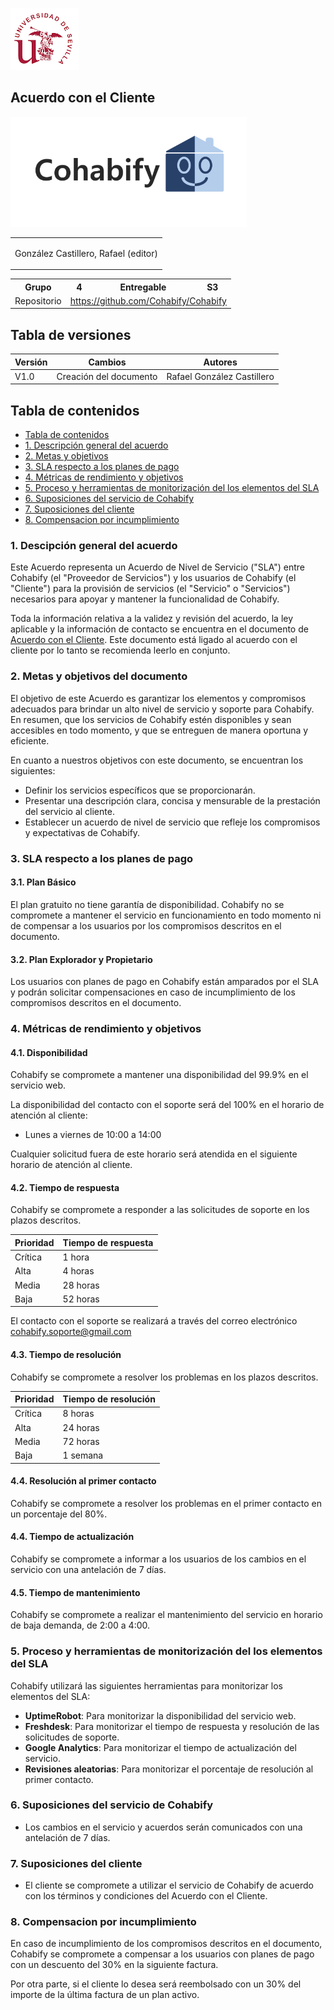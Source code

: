 ![US Logo](images/logo_us.png)

Acuerdo con el Cliente
---


![Cohabify](images/Cohabify.png)

<table>
    <tbody>
        <tr>
            <td rowspan=2><p></p> González Castillero, Rafael (editor)<p>
            </td>
        </tr>
    </tbody>
</table>

<table>
  <tr>
    <th>Grupo</th>
    <th>4</th>
    <th>Entregable</th>
    <th>S3</th>
  </tr>
  <tr>
    <td>Repositorio</td>
    <td colspan="3"><a href="https://github.com/Cohabify/Cohabify">https://github.com/Cohabify/Cohabify</a></td>
  </tr>
</table>

## Tabla de versiones

| Versión | Cambios | Autores |
| --- | --- | --- |
| V1.0 | Creación del documento | Rafael González Castillero |

## Tabla de contenidos
- [Tabla de contenidos](#tabla-de-contenidos)
- [1. Descripción general del acuerdo](#1-descripción-general-del-acuerdo)
- [2. Metas y objetivos](#2-metas-y-objetivos)
- [3. SLA respecto a los planes de pago](#3-sla-respecto-a-los-planes-de-pago)
- [4. Métricas de rendimiento y objetivos](#4-métricas-de-rendimiento-y-objetivos)
- [5. Proceso y herramientas de monitorización del los elementos del SLA](#5-proceso-y-herramientas-de-monitorización-del-los-elementos-del-sla)
- [6. Suposiciones del servicio de Cohabify](#6-suposiciones-del-servicio-de-cohabify)
- [7. Suposiciones del cliente](#7-suposiciones-del-cliente)
- [8. Compensacion por incumplimiento](#8-compensacion-por-incumplimiento)

### 1. Descipción general del acuerdo

Este Acuerdo representa un Acuerdo de Nivel de Servicio ("SLA") entre Cohabify (el "Proveedor de Servicios") y los usuarios de Cohabify (el "Cliente") para la provisión de servicios (el "Servicio" o "Servicios") necesarios para apoyar y mantener la funcionalidad de Cohabify.

Toda la información relativa a la validez y revisión del acuerdo, la ley aplicable y la información de contacto se encuentra en el documento de [Acuerdo con el Cliente](https://github.com/Cohabify/CohabifyDocumentation/blob/S3/S3_markdown/4-customerAgreement.md). Este documento está ligado al acuerdo con el cliente por lo tanto se recomienda leerlo en conjunto.

### 2. Metas y objetivos del documento

El objetivo de este Acuerdo es garantizar los elementos y compromisos adecuados para brindar un alto nivel de servicio y soporte para Cohabify. En resumen, que los servicios de Cohabify estén disponibles y sean accesibles en todo momento, y que se entreguen de manera oportuna y eficiente.

En cuanto a nuestros objetivos con este documento, se encuentran los siguientes:

- Definir los servicios específicos que se proporcionarán.
- Presentar una descripción clara, concisa y mensurable de la prestación del servicio al cliente.
- Establecer un acuerdo de nivel de servicio que refleje los compromisos y expectativas de Cohabify.

### 3. SLA respecto a los planes de pago

#### 3.1. Plan Básico

El plan gratuito no tiene garantía de disponibilidad. Cohabify no se compromete a mantener el servicio en funcionamiento en todo momento ni de compensar a los usuarios por los compromisos descritos en el documento.

#### 3.2. Plan Explorador y Propietario

Los usuarios con planes de pago en Cohabify están amparados por el SLA y podrán solicitar compensaciones en caso de incumplimiento de los compromisos descritos en el documento.

### 4. Métricas de rendimiento y objetivos

#### 4.1. Disponibilidad

Cohabify se compromete a mantener una disponibilidad del 99.9% en el servicio web.

La disponibilidad del contacto con el soporte será del 100% en el horario de atención al cliente:

- Lunes a viernes de 10:00 a 14:00

Cualquier solicitud fuera de este horario será atendida en el siguiente horario de atención al cliente.

#### 4.2. Tiempo de respuesta

Cohabify se compromete a responder a las solicitudes de soporte en los plazos descritos.

| Prioridad | Tiempo de respuesta |
| --- | --- |
| Crítica | 1 hora |
| Alta | 4 horas |
| Media | 28 horas |
| Baja | 52 horas |

El contacto con el soporte se realizará a través del correo electrónico cohabify.soporte@gmail.com

#### 4.3. Tiempo de resolución

Cohabify se compromete a resolver los problemas en los plazos descritos.

| Prioridad | Tiempo de resolución |
| --- | --- |
| Crítica | 8 horas |
| Alta | 24 horas |
| Media | 72 horas |
| Baja | 1 semana |

#### 4.4. Resolución al primer contacto

Cohabify se compromete a resolver los problemas en el primer contacto en un porcentaje del 80%.

#### 4.4. Tiempo de actualización

Cohabify se compromete a informar a los usuarios de los cambios en el servicio con una antelación de 7 días.

#### 4.5. Tiempo de mantenimiento

Cohabify se compromete a realizar el mantenimiento del servicio en horario de baja demanda, de 2:00 a 4:00.

### 5. Proceso y herramientas de monitorización del los elementos del SLA

Cohabify utilizará las siguientes herramientas para monitorizar los elementos del SLA:

- **UptimeRobot**: Para monitorizar la disponibilidad del servicio web.
- **Freshdesk**: Para monitorizar el tiempo de respuesta y resolución de las solicitudes de soporte.
- **Google Analytics**: Para monitorizar el tiempo de actualización del servicio.
- **Revisiones aleatorias**: Para monitorizar el porcentaje de resolución al primer contacto.

### 6. Suposiciones del servicio de Cohabify

- Los cambios en el servicio y acuerdos serán comunicados con una antelación de 7 días.

### 7. Suposiciones del cliente

- El cliente se compromete a utilizar el servicio de Cohabify de acuerdo con los términos y condiciones del Acuerdo con el Cliente.


### 8. Compensacion por incumplimiento

En caso de incumplimiento de los compromisos descritos en el documento, Cohabify se compromete a compensar a los usuarios con planes de pago con un descuento del 30% en la siguiente factura.

Por otra parte, si el cliente lo desea será reembolsado con un 30% del importe de la última factura de un plan activo.






